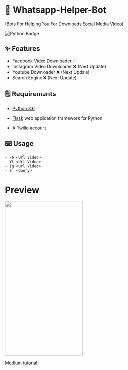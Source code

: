 # 🤖 Whatsapp-Helper-Bot
(Bots For Helping You For Downloads Social Media Video)

![Python Badge](https://img.shields.io/badge/Made%20with-Python-blue)



## ✨ Features
- Facebook Video Downloader ✅
- Instagram Video Downloader ❌ (Next Update)
- Youtube Downloader ❌ (Next Update)
- Search Engine ❌ (Next Update)

## 🗒️ Requirements
* [Python 3.6](https://www.python.org/downloads/) 

* [Flask](https://palletsprojects.com/p/flask/) web application framework for Python

* A [Twilio](https://www.twilio.com/) account

## ⌨️ Usage
```
- Fb <Url Video>
- Yt <Url Video>
- Ig <Url Video>
- S  <Query>
 ```
 
 # Preview
<img src="https://user-images.githubusercontent.com/58212770/77884130-afe27d80-728e-11ea-8949-57b993f432a7.jpeg" height="500" width="250">


 [Medium tutorial](https://www.twilio.com/blog/build-a-whatsapp-chatbot-with-python-flask-and-twilio)
